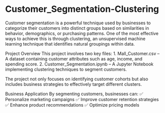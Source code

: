 # Customer_Segmentation-Clustering
Customer segmentation is a powerful technique used by businesses to categorize their customers into distinct groups based on similarities in behavior, demographics, or purchasing patterns. One of the most effective ways to achieve this is through clustering, an unsupervised machine learning technique that identifies natural groupings within data.

Project Overview
This project involves two key files:
1️. Mall_Customer.csv – A dataset containing customer attributes such as age, income, and spending score.
2️. Customer_Segmentation.ipynb – A Jupyter Notebook implementing clustering techniques to segment customers.

The project not only focuses on identifying customer cohorts but also includes business strategies to effectively target different clusters.

Business Application
By segmenting customers, businesses can:
✅ Personalize marketing campaigns
✅ Improve customer retention strategies
✅ Enhance product recommendations
✅ Optimize pricing models
